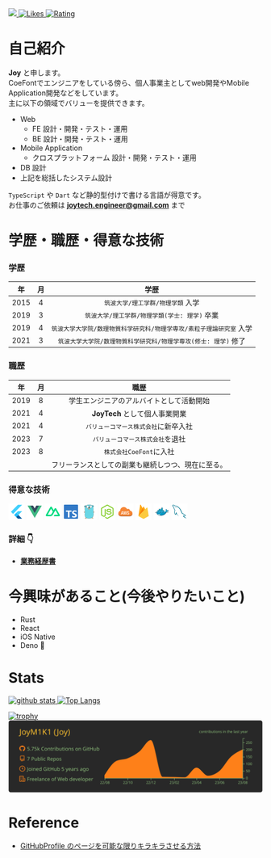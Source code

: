 <!--
**JoyM1K1/JoyM1K1** is a ✨ _special_ ✨ repository because its `README.md` (this file) appears on your GitHub profile.

Here are some ideas to get you started:

- 🔭 I’m currently working on ...
- 🌱 I’m currently learning ...
- 👯 I’m looking to collaborate on ...
- 🤔 I’m looking for help with ...
- 💬 Ask me about ...
- 📫 How to reach me: ...
- 😄 Pronouns: ...
- ⚡ Fun fact: ...
-->

<!-- <a href="https://github.com/JoyM1K1/JoyM1K1/" target="_blank" rel="noopener noreferrer">
  <img src="https://komarev.com/ghpvc/?username=JoyM1K1" />
</a> -->

<a href="https://twitter.com/ITF_KI" target="_blank" rel="noopener noreferrer">
  <img src="https://img.shields.io/twitter/follow/ITF_KI?label=Twitter&logo=twitter&style=flat" />
</a>
<a href="https://zenn.dev/joy_m1k1">
  <img src="https://badgen.org/img/zenn/joy_m1k1/likes?style=flat" alt="Likes" />
</a>
<a href="https://atcoder.jp/users/Joy_M1K1?contestType=algo">
  <img src="https://badgen.org/img/atcoder/Joy_M1K1/rating/algorithm?style=flat" alt="Rating" />
</a>

# 自己紹介

**Joy** と申します。<br>
CoeFontでエンジニアをしている傍ら、個人事業主としてweb開発やMobile Application開発などをしています。<br>
主に以下の領域でバリューを提供できます。

- Web
  - FE 設計・開発・テスト・運用
  - BE 設計・開発・テスト・運用
- Mobile Application
  - クロスプラットフォーム 設計・開発・テスト・運用
- DB 設計
- 上記を総括したシステム設計

`TypeScript` や `Dart` など静的型付けで書ける言語が得意です。<br>
お仕事のご依頼は **joytech.engineer@gmail.com** まで

# 学歴・職歴・得意な技術

### 学歴

| 年 | 月 | 学歴 |
| :-: | :-: | :-: |
| 2015 | 4 | `筑波大学/理工学群/物理学類` 入学 |
| 2019 | 3 | `筑波大学/理工学群/物理学類(学士: 理学)` 卒業 |
| 2019 | 4 | `筑波大学大学院/数理物質科学研究科/物理学専攻/素粒子理論研究室` 入学 |
| 2021 | 3 | `筑波大学大学院/数理物質科学研究科/物理学専攻(修士: 理学)` 修了 |

### 職歴
| 年 | 月 | 職歴 |
| :-: | :-: | :-: |
| 2019 | 8 | 学生エンジニアのアルバイトとして活動開始 |
| 2021 | 4 | **JoyTech** として個人事業開業 |
| 2021 | 4 | `バリューコマース株式会社`に新卒入社 |
| 2023 | 7 | `バリューコマース株式会社`を退社 |
| 2023 | 8 | `株式会社CoeFont`に入社 |
|      |   | フリーランスとしての副業も継続しつつ、現在に至る。 |

### 得意な技術

<!-- アイコンはこちらから -->
<!-- https://github.com/vscode-icons/vscode-icons/tree/master/icons -->

<div displey="flex">
  <img alt="Flutter" src="https://raw.githubusercontent.com/vscode-icons/vscode-icons/master/icons/file_type_flutter.svg" width="32" />
  <img alt="Vue" src="https://raw.githubusercontent.com/vscode-icons/vscode-icons/master/icons/file_type_vue.svg" width="32" />
  <img alt="Nuxt" src="https://raw.githubusercontent.com/vscode-icons/vscode-icons/master/icons/file_type_nuxt.svg" width="32" />
  <img alt="TypeScript" src="https://raw.githubusercontent.com/vscode-icons/vscode-icons/master/icons/file_type_typescript_official.svg" width="32">
  <img alt="Go" src="https://raw.githubusercontent.com/vscode-icons/vscode-icons/master/icons/file_type_go_gopher.svg" width="32" />
  <img alt="NodeJS" src="https://raw.githubusercontent.com/vscode-icons/vscode-icons/master/icons/file_type_node.svg" width="32">
  <img alt="AWS" src="https://raw.githubusercontent.com/vscode-icons/vscode-icons/master/icons/file_type_aws.svg" width="32" />
  <img alt="Firebase" src="https://raw.githubusercontent.com/vscode-icons/vscode-icons/master/icons/file_type_firebase.svg" width="32" />
  <img alt="Docker" src="https://raw.githubusercontent.com/vscode-icons/vscode-icons/master/icons/file_type_docker.svg" width="32" />
  <img alt="MySQL" src="https://raw.githubusercontent.com/vscode-icons/vscode-icons/master/icons/file_type_mysql.svg" width="32" />
</div>

### 詳細 👇

- [**業務経歴書**](resume.md)

# 今興味があること(今後やりたいこと)

- Rust
- React
- iOS Native
- Deno 🦕

# Stats

<div displey="flex">
  <a href="https://github.com/anuraghazra/github-readme-stats">
    <img alt="github stats" height="150px" src="https://github-readme-stats.vercel.app/api?username=JoyM1K1&count_private=true&show_icons=true&theme=onedark" />
  </a>
  <a href="https://github.com/anuraghazra/github-readme-stats">
    <img alt="Top Langs" height="150px" src="https://github-readme-stats.vercel.app/api/top-langs/?username=JoyM1K1&layout=compact&theme=onedark&count_private=true&show_icons=true" />
  </a>
</div>

[![trophy](https://github-profile-trophy.vercel.app/?username=JoyM1K1&theme=gruvbox)](https://github.com/ryo-ma/github-profile-trophy)
[![](profile-summary-card-output/gruvbox/0-profile-details.svg)](https://github.com/vn7n24fzkq/github-profile-summary-cards)

# Reference

- [GitHubProfile のページを可能な限りキラキラさせる方法](https://zenn.dev/yutakatay/articles/kirakira-github-profile)
